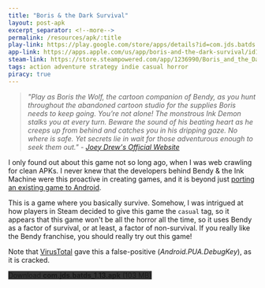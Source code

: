 ```yaml
---
title: "Boris & the Dark Survival"
layout: post-apk
excerpt_separator: <!--more-->
permalink: /resources/apk/:title
play-link: https://play.google.com/store/apps/details?id=com.jds.batds
app-link: https://apps.apple.com/us/app/boris-and-the-dark-survival/id1497319834
steam-link: https://store.steampowered.com/app/1236990/Boris_and_the_Dark_Survival/
tags: action adventure strategy indie casual horror
piracy: true
---
```


> _"Play as Boris the Wolf, the cartoon companion of Bendy, as you hunt throughout the abandoned cartoon studio for the supplies Boris needs to keep going. You’re not alone! The monstrous Ink Demon stalks you at every turn. Beware the sound of his beating heart as he creeps up from behind and catches you in his dripping gaze. No where is safe. Yet secrets lie in wait for those adventurous enough to seek them out." - <a href="https://joeydrewstudios.com/batds" target="_blank">Joey Drew's Official Website</a>_

I only found out about this game not so long ago, when I was web crawling for clean APKs. I never knew that the developers behind Bendy & the Ink Machine were this proactive in creating games, and it is beyond just [porting an existing game to Android](https://arifhamed.github.io/resources/apk/Bendy-and-the-Ink-Machine). 

This is a game where you basically survive. Somehow, I was intrigued at how players in Steam decided to give this game the `casual` tag, so it appears that this game won't be all the horror all the time, so it uses Bendy as a factor of survival, or at least, a factor of non-survival. If you really like the Bendy franchise, you should really try out this game!

Note that <a href="https://www.virustotal.com/gui/file/d9bf4a4d49c42466338a6a5e07ba0e71ebb5d361f7d131329d1a4924f6c8eef8/details" target="_blank">VirusTotal</a> gave this a false-positive (_Android.PUA.DebugKey_), as it is cracked.

<div class="text-center">
    <a class="btn btn-dark btn-block w-100" onclick='apk("com.jds.batds_1.13.apk")' target="_blank" style="text-decoration: none; background-color: #333;"> Download <b>com.jds.batds_1.13.apk</b> (103 MB)</a>
</div>
